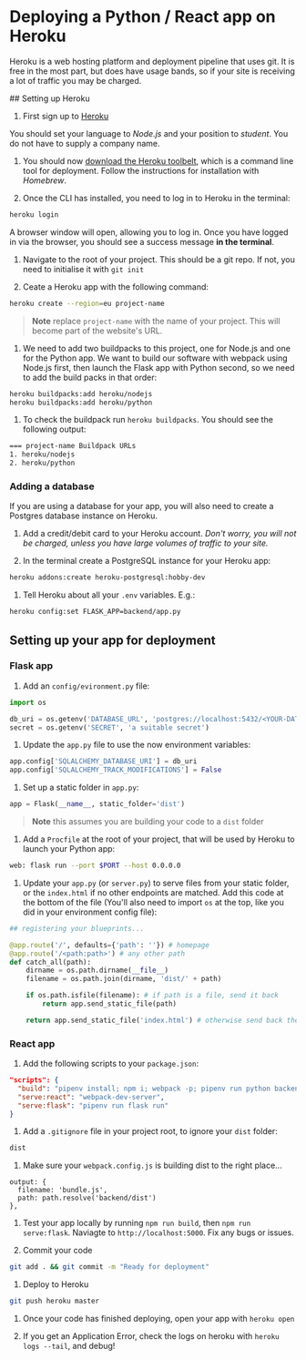 # Deploying a Python / React app on Heroku

Heroku is a web hosting platform and deployment pipeline that uses git. It is free in the most part, but does have usage bands, so if your site is receiving a lot of traffic you may be charged.

## Setting up Heroku

1. First sign up to [Heroku](https://heroku.com)

  You should set your language to _Node.js_ and your position to _student_. You do not have to supply a company name.

1. You should now [download the Heroku toolbelt](https://devcenter.heroku.com/articles/heroku-cli#download-and-install), which is a command line tool for deployment. Follow the instructions for installation with _Homebrew_.

1. Once the CLI has installed, you need to log in to Heroku in the terminal:

  ```sh
  heroku login
  ```

  A browser window will open, allowing you to log in. Once you have logged in via the browser, you should see a success message **in the terminal**.

1. Navigate to the root of your project. This should be a git repo. If not, you need to initialise it with `git init`

1. Ceate a Heroku app with the following command:

  ```sh
  heroku create --region=eu project-name
  ```

  > **Note** replace `project-name` with the name of your project. This will become part of the website's URL.

1. We need to add two buildpacks to this project, one for Node.js and one for the Python app. We want to build our software with webpack using Node.js first, then launch the Flask app with Python second, so we need to add the build packs in that order:

  ```sh
  heroku buildpacks:add heroku/nodejs
  heroku buildpacks:add heroku/python
  ```

1. To check the buildpack run `heroku buildpacks`. You should see the following output:

  ```sh
  === project-name Buildpack URLs
  1. heroku/nodejs
  2. heroku/python
  ```

### Adding a database

If you are using a database for your app, you will also need to create a Postgres database instance on Heroku.

1. Add a credit/debit card to your Heroku account. _Don't worry, you will not be charged, unless you have large volumes of traffic to your site._

1. In the terminal create a PostgreSQL instance for your Heroku app:

  ```sh
  heroku addons:create heroku-postgresql:hobby-dev
  ```

1. Tell Heroku about all your `.env` variables. E.g.:
  ```sh
  heroku config:set FLASK_APP=backend/app.py
  ```

## Setting up your app for deployment

### Flask app

1. Add an `config/evironment.py` file:

  ```py
  import os

  db_uri = os.getenv('DATABASE_URL', 'postgres://localhost:5432/<YOUR-DATABASE-NAME>')
  secret = os.getenv('SECRET', 'a suitable secret')
  ```

1. Update the `app.py` file to use the now environment variables:

  ```py
  app.config['SQLALCHEMY_DATABASE_URI'] = db_uri
  app.config['SQLALCHEMY_TRACK_MODIFICATIONS'] = False
  ```

1. Set up a static folder in `app.py`:

  ```py
  app = Flask(__name__, static_folder='dist')
  ```

  > **Note** this assumes you are building your code to a `dist` folder

1. Add a `Procfile` at the root of your project, that will be used by Heroku to launch your Python app:

  ```sh
  web: flask run --port $PORT --host 0.0.0.0
  ```

1. Update your `app.py` (or `server.py`) to serve files from your static folder, or the `index.html` if no other endpoints are matched. Add this code at the bottom of the file (You'll also need to import `os` at the top, like you did in your environment config file):

  ```py
  ## registering your blueprints...

  @app.route('/', defaults={'path': ''}) # homepage
  @app.route('/<path:path>') # any other path
  def catch_all(path):
      dirname = os.path.dirname(__file__)
      filename = os.path.join(dirname, 'dist/' + path)

      if os.path.isfile(filename): # if path is a file, send it back
          return app.send_static_file(path)

      return app.send_static_file('index.html') # otherwise send back the index.html file
  ```

### React app

1. Add the following scripts to your `package.json`:

  ```json
  "scripts": {
    "build": "pipenv install; npm i; webpack -p; pipenv run python backend/seeds.py",
    "serve:react": "webpack-dev-server",
    "serve:flask": "pipenv run flask run"
  }
  ```

1. Add a `.gitignore` file in your project root, to ignore your `dist` folder:

  ```sh
  dist
  ```

1. Make sure your `webpack.config.js` is building dist to the right place...
  ```
  output: {
    filename: 'bundle.js',
    path: path.resolve('backend/dist')
  },
  ```


1. Test your app locally by running `npm run build`, then `npm run serve:flask`. Naviagte to `http://localhost:5000`. Fix any bugs or issues.

1. Commit your code

  ```sh
  git add . && git commit -m "Ready for deployment"
  ```

1. Deploy to Heroku

  ```sh
  git push heroku master
  ```

1. Once your code has finished deploying, open your app with `heroku open`

1. If you get an Application Error, check the logs on heroku with `heroku logs --tail`, and debug!
